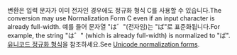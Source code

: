 <span data-ttu-id="7b988-101">변환은 입력 문자가 이미 전자인 경우에도 정규화 형식 C를 사용할 수 있습니다.</span><span class="sxs-lookup"><span data-stu-id="7b988-101">The conversion may use Normalization Form C even if an input character is already full-width.</span></span> <span data-ttu-id="7b988-102">예를 들어 문자열 "は゛"(전자임)는 "ば"로 표준화됩니다.</span><span class="sxs-lookup"><span data-stu-id="7b988-102">For example, the string "は゛" (which is already full-width) is normalized to "ば".</span></span> <span data-ttu-id="7b988-103">[유니코드 정규화 형식](https://unicode.org/reports/tr15)을 참조하세요.</span><span class="sxs-lookup"><span data-stu-id="7b988-103">See [Unicode normalization forms](https://unicode.org/reports/tr15).</span></span>
